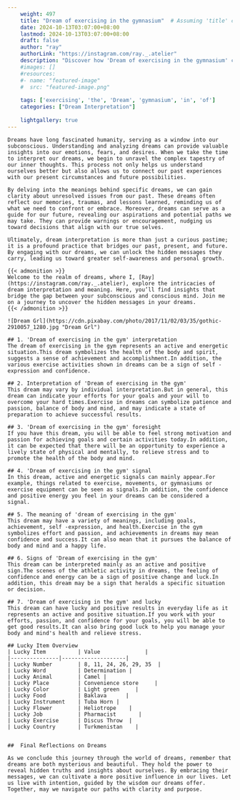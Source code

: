```yaml
---
    weight: 497
    title: "Dream of exercising in the gymnasium"  # Assuming 'title' column exists
    date: 2024-10-13T03:07:00+08:00
    lastmod: 2024-10-13T03:07:00+08:00
    draft: false
    author: "ray"
    authorLink: "https://instagram.com/ray._.atelier"
    description: "Discover how 'Dream of exercising in the gymnasium' can interpret your future and uncover its significant meanings in your life."
    #images: []
    #resources:
    #- name: "featured-image"
    #  src: "featured-image.png"
    
    tags: ['exercising', 'the', 'Dream', 'gymnasium', 'in', 'of']
    categories: ["Dream Interpretation"]
    
    lightgallery: true
---
```

    
    Dreams have long fascinated humanity, serving as a window into our subconscious. Understanding and analyzing dreams can provide valuable insights into our emotions, fears, and desires. When we take the time to interpret our dreams, we begin to unravel the complex tapestry of our inner thoughts. This process not only helps us understand ourselves better but also allows us to connect our past experiences with our present circumstances and future possibilities.
    
    By delving into the meanings behind specific dreams, we can gain clarity about unresolved issues from our past. These dreams often reflect our memories, traumas, and lessons learned, reminding us of what we need to confront or embrace. Moreover, dreams can serve as a guide for our future, revealing our aspirations and potential paths we may take. They can provide warnings or encouragement, nudging us toward decisions that align with our true selves.
    
    Ultimately, dream interpretation is more than just a curious pastime; it is a profound practice that bridges our past, present, and future. By engaging with our dreams, we can unlock the hidden messages they carry, leading us toward greater self-awareness and personal growth.
    
    {{< admonition >}}
    Welcome to the realm of dreams, where I, [Ray](https://instagram.com/ray._.atelier), explore the intricacies of dream interpretation and meaning. Here, you’ll find insights that bridge the gap between your subconscious and conscious mind. Join me on a journey to uncover the hidden messages in your dreams.
    {{< /admonition >}}
    
    ![Dream Grl](https://cdn.pixabay.com/photo/2017/11/02/03/35/gothic-2910057_1280.jpg "Dream Grl")
    
    ## 1. 'Dream of exercising in the gym' interpretation
    The dream of exercising in the gym represents an active and energetic situation.This dream symbolizes the health of the body and spirit, suggests a sense of achievement and accomplishment.In addition, the various exercise activities shown in dreams can be a sign of self -expression and confidence.
    
    ## 2. Interpretation of 'Dream of exercising in the gym'
    This dream may vary by individual interpretation.But in general, this dream can indicate your efforts for your goals and your will to overcome your hard times.Exercise in dreams can symbolize patience and passion, balance of body and mind, and may indicate a state of preparation to achieve successful results.
    
    ## 3. 'Dream of exercising in the gym' foresight
    If you have this dream, you will be able to feel strong motivation and passion for achieving goals and certain activities today.In addition, it can be expected that there will be an opportunity to experience a lively state of physical and mentally, to relieve stress and to promote the health of the body and mind.
    
    ## 4. 'Dream of exercising in the gym' signal
    In this dream, active and energetic signals can mainly appear.For example, things related to exercise, movements, or gymnasiums or exercise equipment can be seen as signals.In addition, the confidence and positive energy you feel in your dreams can be considered a signal.
    
    ## 5. The meaning of 'dream of exercising in the gym'
    This dream may have a variety of meanings, including goals, achievement, self -expression, and health.Exercise in the gym symbolizes effort and passion, and achievements in dreams may mean confidence and success.It can also mean that it pursues the balance of body and mind and a happy life.
    
    ## 6. Signs of 'Dream of exercising in the gym'
    This dream can be interpreted mainly as an active and positive sign.The scenes of the athletic activity in dreams, the feeling of confidence and energy can be a sign of positive change and luck.In addition, this dream may be a sign that heralds a specific situation or decision.
    
    ## 7. 'Dream of exercising in the gym' and lucky
    This dream can have lucky and positive results in everyday life as it represents an active and positive situation.If you work with your efforts, passion, and confidence for your goals, you will be able to get good results.It can also bring good luck to help you manage your body and mind's health and relieve stress.
    
    ## Lucky Item Overview
    | Lucky Item          | Value              |
    |---------------|--------------------|
    | Lucky Number        | 8, 11, 24, 26, 29, 35  |
    | Lucky Word          | Determination |
    | Lucky Animal        | Camel |
    | Lucky Place         | Convenience store     |
    | Lucky Color         | Light green     |
    | Lucky Food          | Baklava      |
    | Lucky Instrument    | Tuba Horn |
    | Lucky Flower        | Heliotrope    |
    | Lucky Job           | Pharmacist       |
    | Lucky Exercise      | Discus Throw  |
    | Lucky Country       | Turkmenistan    |
    
    
    ##  Final Reflections on Dreams
    
    As we conclude this journey through the world of dreams, remember that dreams are both mysterious and beautiful. They hold the power to reveal hidden truths and insights about ourselves. By embracing their messages, we can cultivate a more positive influence in our lives. Let us live with intention, guided by the wisdom our dreams offer. Together, may we navigate our paths with clarity and purpose.
    